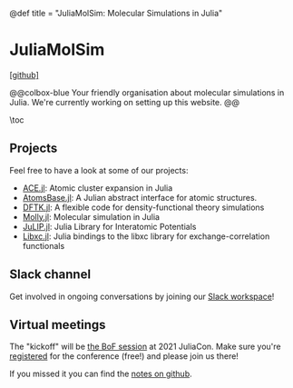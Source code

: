 @def title = "JuliaMolSim: Molecular Simulations in Julia"

# JuliaMolSim

[[github]](https://github.com/JuliaMolSim)

@@colbox-blue
Your friendly organisation about molecular simulations in Julia.
We're currently working on setting up this website.
@@

\toc

## Projects
Feel free to have a look at some of our projects:
- [ACE.jl](https://github.com/ACEsuit/ACE.jl): Atomic cluster expansion in Julia
- [AtomsBase.jl](https://github.com/JuliaMolSim/AtomsBase.jl): A Julian abstract interface for atomic structures.
- [DFTK.jl](https://dftk.org): A flexible code for density-functional theory simulations
- [Molly.jl](https://juliamolsim.github.io/Molly.jl/stable/): Molecular simulation in Julia
- [JuLIP.jl](https://github.com/JuliaMolSim/JuLIP.jl): Julia Library for Interatomic Potentials
- [Libxc.jl](https://github.com/JuliaMolSim/Libxc.jl): Julia bindings to the libxc library for exchange-correlation functionals

## Slack channel
[slack-url]: https://join.slack.com/t/juliamolsim/shared_invite/zt-tc060co0-HgiKApazzsQzBHDlQ58A7g
Get involved in ongoing conversations by joining our [Slack workspace][slack-url]!

## Virtual meetings
The "kickoff" will be [the BoF session](https://pretalx.com/juliacon2021/talk/ZQJAW3/)
at 2021 JuliaCon.
Make sure you're [registered](https://juliacon.org/2021/tickets/) for the conference
(free!) and please join us there!

If you missed it you can find the [notes on github](https://github.com/JuliaMolSim/Juliacon2021).
